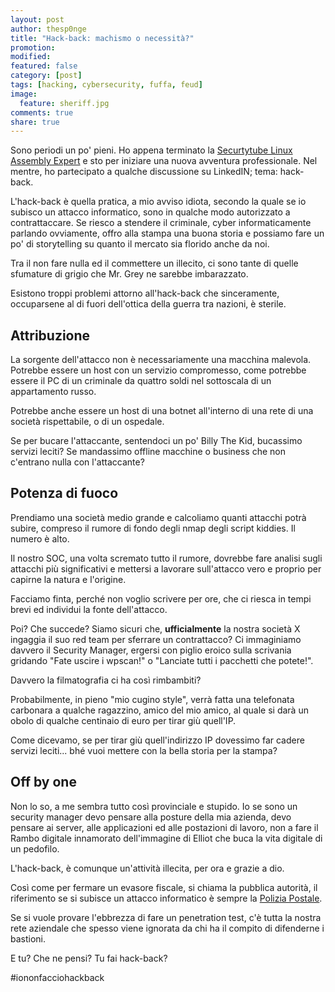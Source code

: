 ```yaml
---
layout: post
author: thesp0nge
title: "Hack-back: machismo o necessità?"
promotion: 
modified: 
featured: false
category: [post]
tags: [hacking, cybersecurity, fuffa, feud]
image:
  feature: sheriff.jpg
comments: true
share: true
---
```


Sono periodi un po' pieni. Ho appena terminato la [Securtytube Linux Assembly
Expert]({{site.url}}/slae) e sto per iniziare una nuova avventura
professionale. Nel mentre, ho partecipato a qualche discussione su LinkedIN;
tema: hack-back.

L'hack-back è quella pratica, a mio avviso idiota, secondo la quale se io
subisco un attacco informatico, sono in qualche modo autorizzato a
contrattaccare. Se riesco a stendere il criminale, cyber informaticamente
parlando ovviamente, offro alla stampa una buona storia e possiamo fare un po'
di storytelling su quanto il mercato sia florido anche da noi.

Tra il non fare nulla ed il commettere un illecito, ci sono tante di quelle
sfumature di grigio che Mr. Grey ne sarebbe imbarazzato.

Esistono troppi problemi attorno all'hack-back che sinceramente, occuparsene al
di fuori dell'ottica della guerra tra nazioni, è sterile.

## Attribuzione

La sorgente dell'attacco non è necessariamente una macchina malevola. Potrebbe
essere un host con un servizio compromesso, come potrebbe essere il PC di un
criminale da quattro soldi nel sottoscala di un appartamento russo.

Potrebbe anche essere un host di una botnet all'interno di una rete di una
società rispettabile, o di un ospedale.

Se per bucare l'attaccante, sentendoci un po' Billy The Kid, bucassimo servizi
leciti? Se mandassimo offline macchine o business che non c'entrano nulla con
l'attaccante?

## Potenza di fuoco

Prendiamo una società medio grande e calcoliamo quanti attacchi potrà subire,
compreso il rumore di fondo degli nmap degli script kiddies. Il numero è alto.

Il nostro SOC, una volta scremato tutto il rumore, dovrebbe fare analisi sugli
attacchi più significativi e mettersi a lavorare sull'attacco vero e proprio
per capirne la natura e l'origine.

Facciamo finta, perché non voglio scrivere per ore, che ci riesca in tempi
brevi ed individui la fonte dell'attacco.

Poi? Che succede?
Siamo sicuri che, **ufficialmente** la nostra società X ingaggia il suo red
team per sferrare un contrattacco? Ci immaginiamo davvero il Security Manager,
ergersi con piglio eroico sulla scrivania gridando "Fate uscire i wpscan!" o
"Lanciate tutti i pacchetti che potete!".

Davvero la filmatografia ci ha così rimbambiti?

Probabilmente, in pieno "mio cugino style", verrà fatta una telefonata
carbonara a qualche ragazzino, amico del mio amico, al quale si darà un obolo
di qualche centinaio di euro per tirar giù quell'IP.

Come dicevamo, se per tirar giù quell'indirizzo IP dovessimo far cadere servizi
leciti... bhé vuoi mettere con la bella storia per la stampa?

## Off by one

Non lo so, a me sembra tutto così provinciale e stupido. Io se sono un security
manager devo pensare alla posture della mia azienda, devo pensare ai server,
alle applicazioni ed alle postazioni di lavoro, non a fare il Rambo digitale
innamorato dell'immagine di Elliot che buca la vita digitale di un pedofilo.

L'hack-back, è comunque un'attività illecita, per ora e grazie a dio.

Così come per fermare un evasore fiscale, si chiama la pubblica autorità, il
riferimento se si subisce un attacco informatico è sempre la [Polizia
Postale](https://www.commissariatodips.it/).

Se si vuole provare l'ebbrezza di fare un penetration test, c'è tutta la nostra
rete aziendale che spesso viene ignorata da chi ha il compito di difenderne i
bastioni.

E tu? Che ne pensi? Tu fai hack-back?

\#iononfacciohackback
